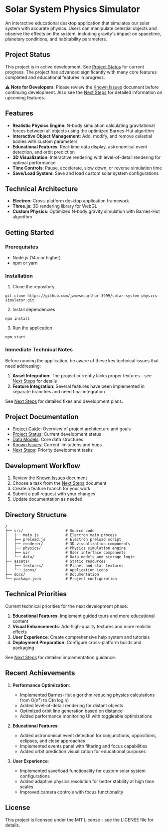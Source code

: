 # Solar System Physics Simulator

An interactive educational desktop application that simulates our solar system with accurate physics. Users can manipulate celestial objects and observe the effects on the system, including gravity's impact on spacetime, planetary conditions, and habitability parameters.

## Project Status

This project is in active development. See [Project Status](docs/PROJECT_STATUS.md) for current progress. The project has advanced significantly with many core features completed and educational features in progress.

⚠️ **Note for Developers**: Please review the [Known Issues](docs/KNOWN_ISSUES.md) document before continuing development. Also see the [Next Steps](NEXT_STEPS_UPDATED.md) for detailed information on upcoming features.

## Features

- **Realistic Physics Engine**: N-body simulation calculating gravitational forces between all objects using the optimized Barnes-Hut algorithm
- **Interactive Object Management**: Add, modify, and remove celestial bodies with custom parameters
- **Educational Features**: Real-time data display, astronomical event detection, and orbit prediction
- **3D Visualization**: Interactive rendering with level-of-detail rendering for optimal performance
- **Time Controls**: Pause, accelerate, slow down, or reverse simulation time
- **Save/Load System**: Save and load custom solar system configurations

## Technical Architecture

- **Electron**: Cross-platform desktop application framework
- **Three.js**: 3D rendering library for WebGL
- **Custom Physics**: Optimized N-body gravity simulation with Barnes-Hut algorithm

## Getting Started

### Prerequisites

- Node.js (14.x or higher)
- npm or yarn

### Installation

1. Clone the repository
```
git clone https://github.com/jamesmcarthur-3999/solar-system-physics-simulator.git
```

2. Install dependencies
```
npm install
```

3. Run the application
```
npm start
```

### Immediate Technical Notes

Before running the application, be aware of these key technical issues that need addressing:

1. **Asset Integration**: The project currently lacks proper textures - see [Next Steps](NEXT_STEPS_UPDATED.md) for details
2. **Feature Integration**: Several features have been implemented in separate branches and need final integration

See [Next Steps](NEXT_STEPS_UPDATED.md) for detailed fixes and development plans.

## Project Documentation

- [Project Guide](docs/PROJECT_GUIDE.md): Overview of project architecture and goals
- [Project Status](docs/PROJECT_STATUS.md): Current development status
- [Data Models](docs/DATA_MODELS.md): Core data structures
- [Known Issues](docs/KNOWN_ISSUES.md): Current limitations and bugs
- [Next Steps](NEXT_STEPS_UPDATED.md): Priority development tasks

## Development Workflow

1. Review the [Known Issues](docs/KNOWN_ISSUES.md) document
2. Choose a task from the [Next Steps](NEXT_STEPS_UPDATED.md) document
3. Create a feature branch for your work
4. Submit a pull request with your changes
5. Update documentation as needed

## Directory Structure

```
/
├── src/                   # Source code
│   ├── main.js            # Electron main process
│   ├── preload.js         # Electron preload script
│   ├── renderer/          # 3D visualization components
│   ├── physics/           # Physics simulation engine
│   ├── ui/                # User interface components
│   └── data/              # Data models and storage logic
├── assets/                # Static resources
│   ├── textures/          # Planet and star textures
│   └── icons/             # Application icons
├── docs/                  # Documentation
└── package.json           # Project configuration
```

## Technical Priorities

Current technical priorities for the next development phase:

1. **Educational Features**: Implement guided tours and more educational content
2. **Visual Enhancements**: Add high-quality textures and more realistic effects
3. **User Experience**: Create comprehensive help system and tutorials
4. **Deployment Preparation**: Configure cross-platform builds and packaging

See [Next Steps](NEXT_STEPS_UPDATED.md) for detailed implementation guidance.

## Recent Achievements

1. **Performance Optimization**:
   - Implemented Barnes-Hut algorithm reducing physics calculations from O(n²) to O(n log n)
   - Added level-of-detail rendering for distant objects
   - Optimized orbit line generation based on distance
   - Added performance monitoring UI with toggleable optimizations

2. **Educational Features**:
   - Added astronomical event detection for conjunctions, oppositions, eclipses, and close approaches
   - Implemented events panel with filtering and focus capabilities
   - Added orbit prediction visualization for educational purposes

3. **User Experience**:
   - Implemented save/load functionality for custom solar system configurations
   - Added adaptive physics resolution for better stability at high time scales
   - Improved camera controls with focus functionality

## License

This project is licensed under the MIT License - see the LICENSE file for details.
